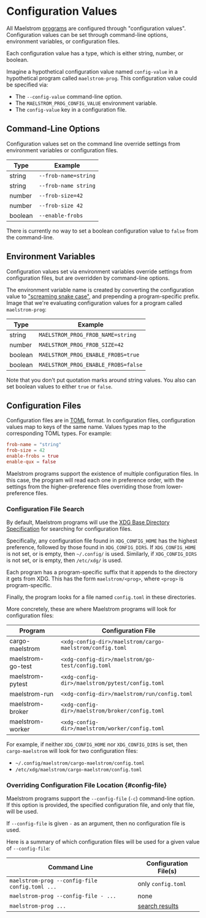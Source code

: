 # Configuration Values

All Maelstrom [programs](programs.md) are configured through "configuration
values". Configuration values can be set through command-line options,
environment variables, or configuration files.

Each configuration value has a type, which is either string, number, or
boolean.

Imagine a hypothetical configuration value named `config-value` in a
hypothetical program called `maelstrom-prog`. This configuration value could be
specified via:
  - The `--config-value` command-line option.
  - The `MAELSTROM_PROG_CONFIG_VALUE` environment variable.
  - The `config-value` key in a configuration file.

## Command-Line Options

Configuration values set on the command line override settings from environment
variables or configuration files.

Type    | Example
--------|----------------------
string  | `--frob-name=string`
string  | `--frob-name string`
number  | `--frob-size=42`
number  | `--frob-size 42`
boolean | `--enable-frobs`

There is currently no way to set a boolean configuration value to `false` from
the command-line.

## Environment Variables

Configuration values set via environment variables override settings from
configuration files, but are overridden by command-line options.

The environment variable name is created by converting the configuration value
to ["screaming snake case"](https://en.wikipedia.org/wiki/Snake_case), and
prepending a program-specific prefix. Image that we're evaluating configuration
values for a program called `maelstrom-prog`:

Type    | Example
--------|----------------------
string  | `MAELSTROM_PROG_FROB_NAME=string`
number  | `MAELSTROM_PROG_FROB_SIZE=42`
boolean | `MAELSTROM_PROG_ENABLE_FROBS=true`
boolean | `MAELSTROM_PROG_ENABLE_FROBS=false`

Note that you don't put quotation marks around string values. You also can set
boolean values to either `true` or `false`.

## Configuration Files

Configuration files are in [TOML](https://toml.io/en/) format. In configuration
files, configuration values map to keys of the same name. Values types map to
the corresponding TOML types. For example:

```toml
frob-name = "string"
frob-size = 42
enable-frobs = true
enable-qux = false
```

Maelstrom programs support the existence of multiple configuration files. In
this case, the program will read each one in preference order, with the
settings from the higher-preference files overriding those from
lower-preference files.

### Configuration File Search

By default, Maelstrom programs will use the [XDG Base Directory
Specification](https://specifications.freedesktop.org/basedir-spec/basedir-spec-latest.html)
for searching for configuration files.

Specifically, any configuration file found in `XDG_CONFIG_HOME` has the highest
preference, followed by those found in `XDG_CONFIG_DIRS`. If `XDG_CONFIG_HOME` is not
set, or is empty, then `~/.config/` is used. Similarly, if `XDG_CONFIG_DIRS`
is not set, or is empty, then `/etc/xdg/` is used.

Each program has a program-specific suffix that it appends to the directory it
gets from XDG. This has the form `maelstrom/<prog>`, where `<prog>` is
program-specific.

Finally, the program looks for a file named `config.toml` in these directories.

More concretely, these are where Maelstrom programs will look for configuration files:

Program           | Configuration File
------------------|---------------------------------------------------------
cargo-maelstrom   | `<xdg-config-dir>/maelstrom/cargo-maelstrom/config.toml`
maelstrom-go-test | `<xdg-config-dir>/maelstrom/go-test/config.toml`
maelstrom-pytest  | `<xdg-config-dir>/maelstrom/pytest/config.toml`
maelstrom-run     | `<xdg-config-dir>/maelstrom/run/config.toml`
maelstrom-broker  | `<xdg-config-dir>/maelstrom/broker/config.toml`
maelstrom-worker  | `<xdg-config-dir>/maelstrom/worker/config.toml`

For example, if neither `XDG_CONFIG_HOME` nor `XDG_CONFIG_DIRS` is set, then
`cargo-maelstrom` will look for two configuration files:
  - `~/.config/maelstrom/cargo-maelstrom/config.toml`
  - `/etc/xdg/maelstrom/cargo-maelstrom/config.toml`

### Overriding Configuration File Location {#config-file}

Maelstrom programs support the `--config-file` (`-c`) command-line option.
If this option is provided, the specified configuration file, and only that
file, will be used.

If `--config-file` is given `-` as an argument, then no configuration file is used.

Here is a summary of which configuration files will be used for a given value of `--config-file`:

Command Line                                   | Configuration File(s)
-----------------------------------------------|----------------------
`maelstrom-prog --config-file config.toml ...` | only `config.toml`
`maelstrom-prog --config-file - ...`           | none
`maelstrom-prog ...`                           | [search results](#configuration-file-search)

